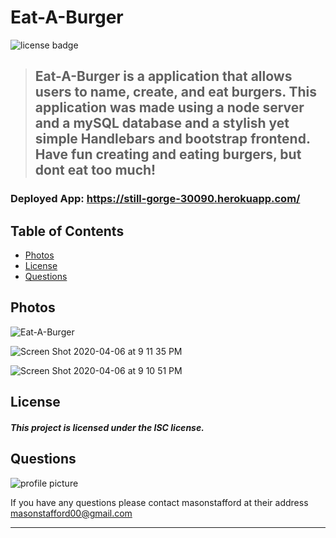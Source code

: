 # Eat-A-Burger

![license badge](https://img.shields.io/badge/license-ISC-blueviolet?style=flat-square&logo=appveyor)
  
 > ## Eat-A-Burger is a application that allows users to name, create, and eat burgers. This application was made using a node server and a mySQL database and a stylish yet simple Handlebars and bootstrap frontend. Have fun creating and eating burgers, but dont eat too much! 

  ### Deployed App: https://still-gorge-30090.herokuapp.com/
  
  ## Table of Contents
  
* [Photos](#Photos)
* [License](#License)
* [Questions](#Questions)

## Photos

![Eat-A-Burger](https://user-images.githubusercontent.com/46834613/78621301-4cd58580-7850-11ea-801a-7fb69160f59f.gif)

![Screen Shot 2020-04-06 at 9 11 35 PM](https://user-images.githubusercontent.com/46834613/78621247-2b749980-7850-11ea-90d1-7131a1d4ed69.png)

![Screen Shot 2020-04-06 at 9 10 51 PM](https://user-images.githubusercontent.com/46834613/78621235-29123f80-7850-11ea-97f1-1d164cf1d614.png)


## License
#### *This project is licensed under the ISC license.*

## Questions


![profile picture](https://avatars0.githubusercontent.com/u/46834613?v=4)

If you have any questions please contact masonstafford at their address masonstafford00@gmail.com

---

